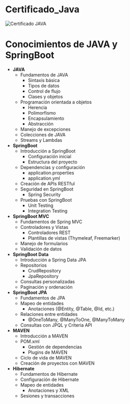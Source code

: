 # Certificado_Java

<img title="Certificado JAVA" alt="Certificado JAVA" src="https://www.bacancytechnology.com/qanda/wp-content/uploads/2023/05/Difference-Between-List.of-and-Arrays.asList.png">

# Conocimientos de JAVA y SpringBoot

- **JAVA**
    - Fundamentos de JAVA
        - Sintaxis básica
        - Tipos de datos
        - Control de flujo
        - Clases y objetos
    - Programación orientada a objetos
        - Herencia
        - Polimorfismo
        - Encapsulamiento
        - Abstracción
    - Manejo de excepciones
    - Colecciones de JAVA
    - Streams y Lambdas
- **SpringBoot**
    - Introducción a SpringBoot
        - Configuración inicial
        - Estructura del proyecto
    - Dependencias y configuración
        - application.properties
        - application.yml
    - Creación de APIs RESTful
    - Seguridad en SpringBoot
        - Spring Security
    - Pruebas con SpringBoot
        - Unit Testing
        - Integration Testing
- **SpringBoot MVC**
    - Fundamentos de Spring MVC
    - Controladores y Vistas
        - Controladores REST
        - Plantillas de vistas (Thymeleaf, Freemarker)
    - Manejo de formularios
    - Validación de datos
- **SpringBoot Data**
    - Introducción a Spring Data JPA
    - Repositorios
        - CrudRepository
        - JpaRepository
    - Consultas personalizadas
    - Paginación y ordenación
- **SpringBoot JPA**
    - Fundamentos de JPA
    - Mapeo de entidades
        - Anotaciones (@Entity, @Table, @Id, etc.)
    - Relaciones entre entidades
        - @OneToMany, @ManyToOne, @ManyToMany
    - Consultas con JPQL y Criteria API
- **MAVEN**
    - Introducción a MAVEN
    - POM.xml
        - Gestión de dependencias
        - Plugins de MAVEN
    - Ciclo de vida de MAVEN
    - Creación de proyectos con MAVEN
- **Hibernate**
    - Fundamentos de Hibernate
    - Configuración de Hibernate
    - Mapeo de entidades
        - Anotaciones y XML
    - Sesiones y transacciones
